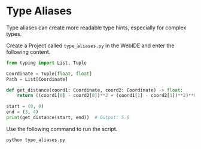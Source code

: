 # Type Aliases

Type aliases can create more readable type hints, especially for complex types.

Create a Project called `type_aliases.py` in the WebIDE and enter the following content.

```python
from typing import List, Tuple

Coordinate = Tuple[float, float]
Path = List[Coordinate]

def get_distance(coord1: Coordinate, coord2: Coordinate) -> float:
    return ((coord1[0] - coord2[0])**2 + (coord1[1] - coord2[1])**2)**0.5

start = (0, 0)
end = (3, 4)
print(get_distance(start, end))  # Output: 5.0
```

Use the following command to run the script.

```bash
python type_aliases.py
```
